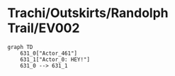 # Trachi/Outskirts/Randolph Trail/EV002


```mermaid
graph TD
    631_0["Actor_461"]
    631_1["Actor_0: HEY!"]
    631_0 --> 631_1
```